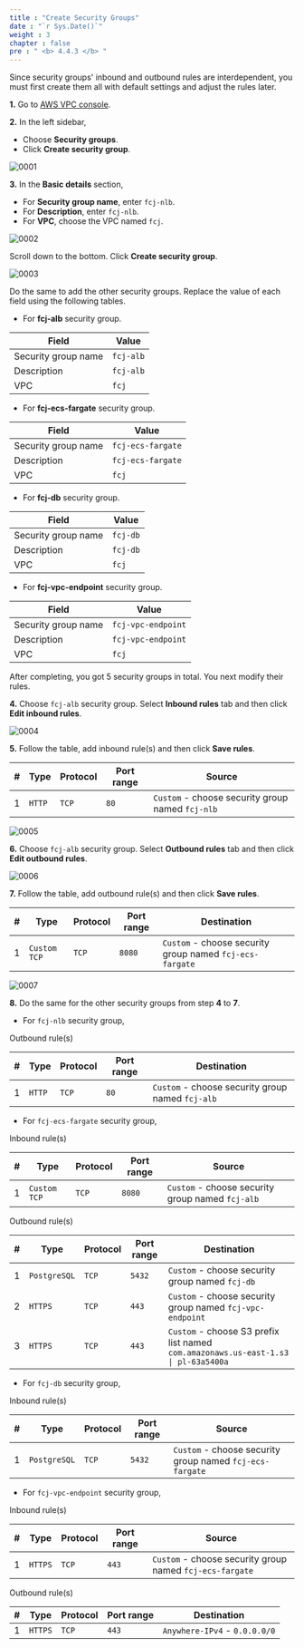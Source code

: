 ```yaml
---
title : "Create Security Groups"
date : "`r Sys.Date()`"
weight : 3
chapter : false
pre : " <b> 4.4.3 </b> "
---
```


Since security groups' inbound and outbound rules are interdependent, you must first create them all with default settings and adjust the rules later.

**1.** Go to [AWS VPC console](https://console.aws.amazon.com/vpc/).

**2.** In the left sidebar,

- Choose **Security groups**.
- Click **Create security group**.

![0001](/images/4/4/4/0001.svg?featherlight=false&width=100pc)

**3.** In the **Basic details** section,
- For **Security group name**, enter `fcj-nlb`.
- For **Description**, enter `fcj-nlb`.
- For **VPC**, choose the VPC named `fcj`.
  
![0002](/images/4/4/4/0002.svg?featherlight=false&width=100pc)

Scroll down to the bottom. Click **Create security group**.

![0003](/images/4/4/4/0003.svg?featherlight=false&width=100pc)

Do the same to add the other security groups. Replace the value of each field using the following tables.

- For **fcj-alb** security group. 

| Field   |      Value      |
|----------|-------------|
| Security group name |  `fcj-alb` |
| Description |    `fcj-alb`   |
| VPC | `fcj` |

- For **fcj-ecs-fargate** security group. 

| Field   |      Value      |
|----------|-------------|
| Security group name |  `fcj-ecs-fargate` |
| Description |    `fcj-ecs-fargate`   |
| VPC | `fcj` |

- For **fcj-db** security group. 

| Field   |      Value      |
|----------|-------------|
| Security group name |  `fcj-db` |
| Description |    `fcj-db`   |
| VPC | `fcj` |

- For **fcj-vpc-endpoint** security group. 

| Field   |      Value      |
|----------|-------------|
| Security group name |  `fcj-vpc-endpoint` |
| Description |    `fcj-vpc-endpoint`   |
| VPC | `fcj` |

After completing, you got 5 security groups in total. You next modify their rules.

**4.** Choose `fcj-alb` security group. Select **Inbound rules** tab and then click **Edit inbound rules**.

![0004](/images/4/4/4/0004.svg?featherlight=false&width=100pc)

**5.** Follow the table, add inbound rule(s) and then click **Save rules**.

| #   |      Type      | Protocol | Port range | Source |
|----------|-------------|-------------|-------------|-------------|
| 1 |  `HTTP` | `TCP` | `80` | `Custom` - choose security group named `fcj-nlb` |

![0005](/images/4/4/4/0005.svg?featherlight=false&width=100pc)

**6.** Choose `fcj-alb` security group. Select **Outbound rules** tab and then click **Edit outbound rules**.

![0006](/images/4/4/4/0006.svg?featherlight=false&width=100pc)

**7.** Follow the table, add outbound rule(s) and then click **Save rules**.

| #   |      Type      | Protocol | Port range | Destination |
|----------|-------------|-------------|-------------|-------------|
| 1 |  `Custom TCP` | `TCP` | `8080` | `Custom` - choose security group named `fcj-ecs-fargate` |

![0007](/images/4/4/4/0007.svg?featherlight=false&width=100pc)

**8.** Do the same for the other security groups from step **4** to **7**.

- For `fcj-nlb` security group,

Outbound rule(s) 

| #   |      Type      | Protocol | Port range | Destination |
|----------|-------------|-------------|-------------|-------------|
| 1 |  `HTTP` | `TCP` | `80` | `Custom` - choose security group named `fcj-alb` |


- For `fcj-ecs-fargate` security group,

Inbound rule(s) 

| #   |      Type      | Protocol | Port range | Source |
|----------|-------------|-------------|-------------|-------------|
| 1 |  `Custom TCP` | `TCP` | `8080` | `Custom` - choose security group named `fcj-alb` |

Outbound rule(s) 

| #   |      Type      | Protocol | Port range | Destination |
|----------|-------------|-------------|-------------|-------------|
| 1 |  `PostgreSQL` | `TCP` | `5432` | `Custom` - choose security group named `fcj-db` |
| 2 |  `HTTPS` | `TCP` | `443` | `Custom` - choose security group named `fcj-vpc-endpoint` |
| 3 |  `HTTPS` | `TCP` | `443` | `Custom` - choose S3 prefix list named `com.amazonaws.us-east-1.s3 \| pl-63a5400a` |

- For `fcj-db` security group,

Inbound rule(s) 

| #   |      Type      | Protocol | Port range | Source |
|----------|-------------|-------------|-------------|-------------|
| 1 |  `PostgreSQL` | `TCP` | `5432` | `Custom` - choose security group named `fcj-ecs-fargate` |

- For `fcj-vpc-endpoint` security group,

Inbound rule(s) 

| #   |      Type      | Protocol | Port range | Source |
|----------|-------------|-------------|-------------|-------------|
| 1 |  `HTTPS` | `TCP` | `443` | `Custom` - choose security group named `fcj-ecs-fargate` |

Outbound rule(s) 

| #   |      Type      | Protocol | Port range | Destination |
|----------|-------------|-------------|-------------|-------------|
| 1 |  `HTTPS` | `TCP` | `443` | `Anywhere-IPv4` - `0.0.0.0/0` |



